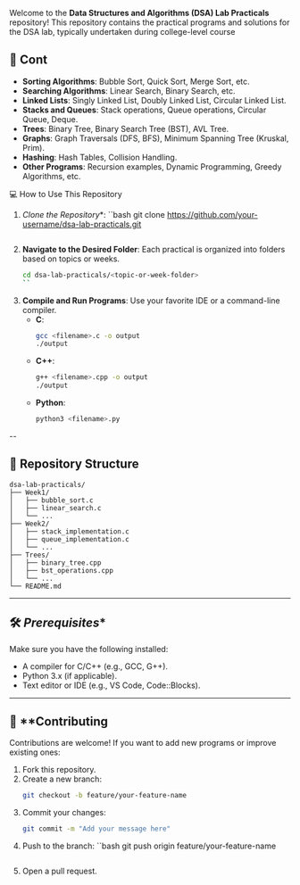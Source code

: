 
Welcome to the **Data Structures and Algorithms (DSA) Lab Practicals** repository! This repository contains the practical programs and solutions for the DSA lab, typically undertaken during college-level course

## 📌 Cont
- **Sorting Algorithms**: Bubble Sort, Quick Sort, Merge Sort, etc.
- **Searching Algorithms**: Linear Search, Binary Search, etc.
- **Linked Lists**: Singly Linked List, Doubly Linked List, Circular Linked List.
- **Stacks and Queues**: Stack operations, Queue operations, Circular Queue, Deque.
- **Trees**: Binary Tree, Binary Search Tree (BST), AVL Tree.
- **Graphs**: Graph Traversals (DFS, BFS), Minimum Spanning Tree (Kruskal, Prim).
- **Hashing**: Hash Tables, Collision Handling.
- **Other Programs**: Recursion examples, Dynamic Programming, Greedy Algorithms, etc.



💻 How to Use This Repository

1. *Clone the Repository**:
   ``bash
   git clone https://github.com/your-username/dsa-lab-practicals.git
   ```
2. **Navigate to the Desired Folder**:
   Each practical is organized into folders based on topics or weeks.
   ```bash
   cd dsa-lab-practicals/<topic-or-week-folder>
   ``
3. **Compile and Run Programs**:
   Use your favorite IDE or a command-line compiler.
   - **C**:
     ```bash
     gcc <filename>.c -o output
     ./output
     ```
   - **C++**:
     ```bash
     g++ <filename>.cpp -o output
     ./output
     ```
   - **Python**:
     ```bash
     python3 <filename>.py
     ```

--

## 📁 **Repository Structure**

```
dsa-lab-practicals/
├── Week1/
│   ├── bubble_sort.c
│   ├── linear_search.c
│   └── ...
├── Week2/
│   ├── stack_implementation.c
│   ├── queue_implementation.c
│   └── ...
├── Trees/
│   ├── binary_tree.cpp
│   ├── bst_operations.cpp
│   └── ...
└── README.md
```

---

## 🛠️ *Prerequisites**

Make sure you have the following installed:

- A compiler for C/C++ (e.g., GCC, G++).
- Python 3.x (if applicable).
- Text editor or IDE (e.g., VS Code, Code::Blocks).

---

## 🚀 **Contributing

Contributions are welcome! If you want to add new programs or improve existing ones:

1. Fork this repository.
2. Create a new branch:
   ```bash
   git checkout -b feature/your-feature-name
   ```
3. Commit your changes:
   ```bash
   git commit -m "Add your message here"
   ```
4. Push to the branch:
   ``bash
   git push origin feature/your-feature-name
   ```
5. Open a pull request.




